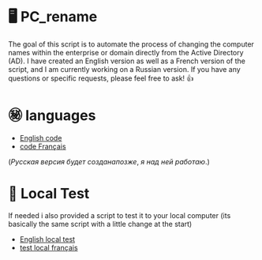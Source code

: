# 🖥️ PC_rename

The goal of this script is to automate the process of changing the computer names within the enterprise or domain directly from the Active Directory (AD). I have created an English version as well as a French version of the script, and I am currently working on a Russian version. If you have any questions or specific requests, please feel free to ask!  👍
# ㊙️ languages 
* [English code](https://github.com/Narco360/PC_rename/code/en/Version/1.1.ps1)
* [code Français](https://github.com/Narco360/PC_rename/code/fr/Version/1.1.ps1)

($Русская$ $версия$ $будет$ $создана позже,$ $я$ $над$ $ней$ $работаю.$)
# 🧪 Local Test
If needed i also provided a script to test it to your local computer (its basically the same script with a little change at the start)
* [English local test](https://github.com/Narco360/PC_rename/code/en/LocalRename.ps1)
* [test local français](https://github.com/Narco360/PC_rename/code/fr/LocalRename.ps1)
